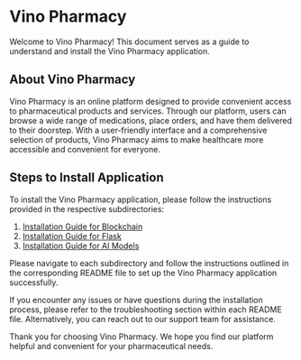 # Vino Pharmacy

Welcome to Vino Pharmacy! This document serves as a guide to understand and install the Vino Pharmacy application. 

## About Vino Pharmacy

Vino Pharmacy is an online platform designed to provide convenient access to pharmaceutical products and services. Through our platform, users can browse a wide range of medications, place orders, and have them delivered to their doorstep. With a user-friendly interface and a comprehensive selection of products, Vino Pharmacy aims to make healthcare more accessible and convenient for everyone.

## Steps to Install Application

To install the Vino Pharmacy application, please follow the instructions provided in the respective subdirectories:

1. [Installation Guide for Blockchain](./smartcontract/README.md)
2. [Installation Guide for Flask](./flask/README.md)
3. [Installation Guide for AI Models](./models/README.md)

Please navigate to each subdirectory and follow the instructions outlined in the corresponding README file to set up the Vino Pharmacy application successfully.

If you encounter any issues or have questions during the installation process, please refer to the troubleshooting section within each README file. Alternatively, you can reach out to our support team for assistance.

Thank you for choosing Vino Pharmacy. We hope you find our platform helpful and convenient for your pharmaceutical needs.
